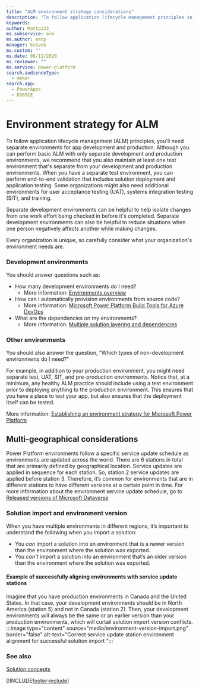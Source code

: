 ```yaml
---
title: "ALM environment strategy considerations"
description: "To follow application lifecycle management principles in Power Platform, consider these factors when determining your ALM environment needs and strategy."
keywords: 
author: Mattp123
ms.subservice: alm
ms.author: matp
manager: kvivek
ms.custom: ""
ms.date: 09/11/2020
ms.reviewer: ""
ms.service: power-platform
search.audienceType: 
  - maker
search.app: 
  - PowerApps
  - D365CE
---
```


# Environment strategy for ALM

To follow application lifecycle management (ALM) principles, you'll need separate environments for app development and production. Although you can perform basic ALM with only separate
development and production environments, we recommend that you also maintain at
least one test environment that's separate from your development and production
environments. When you have a separate test environment, you can perform
end-to-end validation that includes solution deployment and application testing.
Some organizations might also need additional environments for user acceptance testing
(UAT), systems integration testing (SIT), and training.

Separate development environments can be helpful to help isolate changes from
one work effort being checked in before it's completed. Separate development environments can also be helpful to reduce situations when one person negatively affects another while making changes.

Every organization is unique, so carefully consider
what your organization's environment needs are.

### Development environments 

You should answer questions such as:

-   How many development environments do I need?
    - More information: [Environments overview](../admin/environments-overview.md)
-   How can I automatically provision environments from source code?
    - More information: [Microsoft Power Platform Build Tools for Azure DevOps](devops-build-tools.md)
-   What are the dependencies on my environments? 
    - More information: [Multiple solution layering and dependencies](organize-solutions.md#multiple-solution-layering-and-dependencies)

### Other environments 

You should also answer the question, "Which types of non-development environments do I need?"

For example, in addition to your production environment, you might need separate
test, UAT, SIT, and
pre-production environments. Notice that, at a minimum, any healthy ALM practice
should include using a test environment prior to deploying anything to the production
environment. This ensures that you have a place to test your app, but also
ensures that the deployment itself can be tested. 

More information: [Establishing an environment strategy for Microsoft Power Platform](../guidance/adoption/environment-strategy.md)

## Multi-geographical considerations

Power Platform environments follow a specific service update schedule as environments are updated across the world. There are 6 stations in total that are primarily defined by geographical location.  Service updates are applied in sequence for each station. So, station 2 service updates are applied before station 3. Therefore, it’s common for environments that are in different stations to have different versions at a certain point in time. For more information about the environment service update schedule, go to [Released versions of Microsoft Dataverse](/dynamics365/released-versions/Microsoft-Dataverse)

### Solution import and environment version

When you have multiple environments in different regions, it’s important to understand the following when you import a solution:

- You *can* import a solution into an environment that is a newer version than the environment where the solution was exported. 
- You *can’t* import a solution into an environment that’s an older version than the environment where the solution was exported.

#### Example of successfully aligning environments with service update stations

Imagine that you have production environments in Canada and the United States. In that case, your development environments should be in North America (station 5) and not in Canada (station 2). Then, your development environments will always be the same or an earlier version than your production environments, which will curtail solution import version conflicts.
:::image type="content" source="media/environment-version-import.png" border="false" alt-text="Correct service update station environment alignment for successful solution import ":::

### See also
[Solution concepts](solution-concepts-alm.md)


[!INCLUDE[footer-include](../includes/footer-banner.md)]
